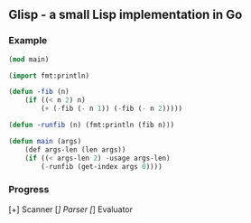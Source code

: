 ## Glisp - a small Lisp implementation in Go

### Example
```lisp
(mod main)

(import fmt:println)

(defun -fib (n)
    (if ((< n 2) n)
        (+ (-fib (- n 1)) (-fib (- n 2)))))

(defun -runfib (n) (fmt:println (fib n)))

(defun main (args)
    (def args-len (len args))
    (if ((< args-len 2) -usage args-len)
        (-runfib (get-index args 0))))
```

### Progress
[+] Scanner
[_] Parser
[_] Evaluator